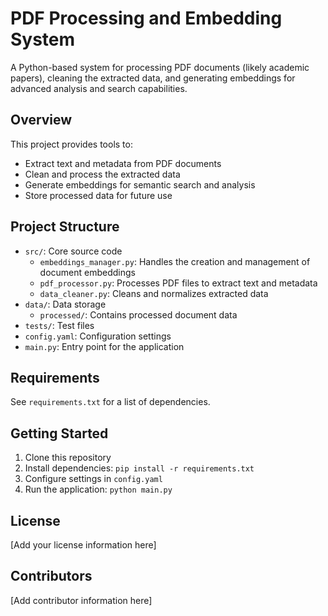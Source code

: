 # PDF Processing and Embedding System

A Python-based system for processing PDF documents (likely academic papers), cleaning the extracted data, and generating embeddings for advanced analysis and search capabilities.

## Overview

This project provides tools to:
- Extract text and metadata from PDF documents
- Clean and process the extracted data
- Generate embeddings for semantic search and analysis
- Store processed data for future use

## Project Structure

- `src/`: Core source code
  - `embeddings_manager.py`: Handles the creation and management of document embeddings
  - `pdf_processor.py`: Processes PDF files to extract text and metadata
  - `data_cleaner.py`: Cleans and normalizes extracted data
- `data/`: Data storage
  - `processed/`: Contains processed document data
- `tests/`: Test files
- `config.yaml`: Configuration settings
- `main.py`: Entry point for the application

## Requirements

See `requirements.txt` for a list of dependencies.

## Getting Started

1. Clone this repository
2. Install dependencies: `pip install -r requirements.txt`
3. Configure settings in `config.yaml`
4. Run the application: `python main.py`

## License

[Add your license information here]

## Contributors

[Add contributor information here] 